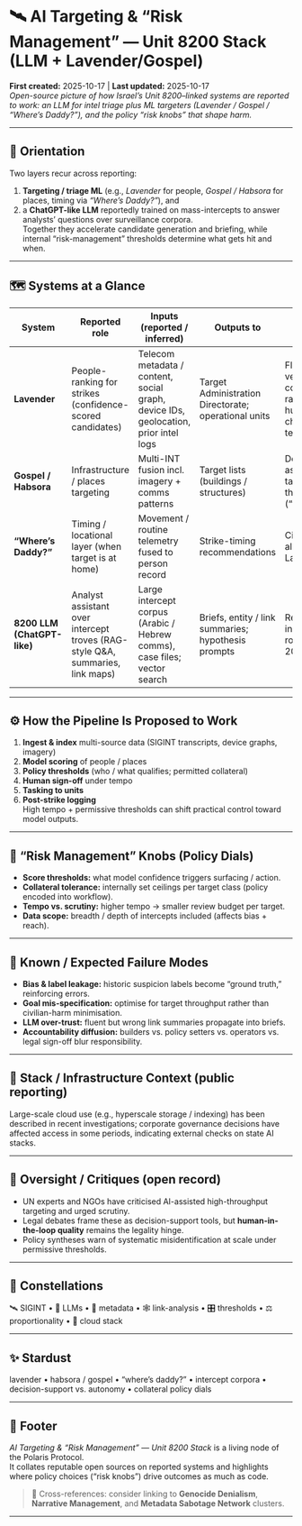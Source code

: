# 🛰️ AI Targeting & “Risk Management” — Unit 8200 Stack (LLM + Lavender/Gospel)  
**First created:** 2025-10-17 | **Last updated:** 2025-10-17  
*Open-source picture of how Israel’s Unit 8200–linked systems are reported to work: an LLM for intel triage plus ML targeters (Lavender / Gospel / “Where’s Daddy?”), and the policy “risk knobs” that shape harm.*
<!--Firstly:  
It's Day 2 of my period and even I can look at grown men naming a new toy, "Where's Daddy?" and think, "awww... they miss their dads, how sweet".  
How old are we?! 🤣🤣🤣  -->
---

## 🧭 Orientation  
Two layers recur across reporting:  
1. **Targeting / triage ML** (e.g., *Lavender* for people, *Gospel / Habsora* for places, timing via *“Where’s Daddy?”*), and  
2. a **ChatGPT-like LLM** reportedly trained on mass-intercepts to answer analysts’ questions over surveillance corpora.  
Together they accelerate candidate generation and briefing, while internal “risk-management” thresholds determine what gets hit and when.

---

## 🗺️ Systems at a Glance

| System | Reported role | Inputs (reported / inferred) | Outputs to | Notes |
|--------|---------------|------------------------------|-------------|-------|
| **Lavender** | People-ranking for strikes (confidence-scored candidates) | Telecom metadata / content, social graph, device IDs, geolocation, prior intel logs | Target Administration Directorate; operational units | Flagged very large cohorts; rapid human checks at tempo. |
| **Gospel / Habsora** | Infrastructure / places targeting | Multi-INT fusion incl. imagery + comms patterns | Target lists (buildings / structures) | Described as scaling target throughput (“factory”). |
| **“Where’s Daddy?”** | Timing / locational layer (when target is at home) | Movement / routine telemetry fused to person record | Strike-timing recommendations | Cited alongside Lavender. |
| **8200 LLM (ChatGPT-like)** | Analyst assistant over intercept troves (RAG-style Q&A, summaries, link maps) | Large intercept corpus (Arabic / Hebrew comms), case files; vector search | Briefs, entity / link summaries; hypothesis prompts | Reported in training / roll-out c. 2024–25. |

---

## ⚙️ How the Pipeline Is Proposed to Work  
1. **Ingest & index** multi-source data (SIGINT transcripts, device graphs, imagery)  
2. **Model scoring** of people / places  
3. **Policy thresholds** (who / what qualifies; permitted collateral)  
4. **Human sign-off** under tempo  
5. **Tasking to units**  
6. **Post-strike logging**  
High tempo + permissive thresholds can shift practical control toward model outputs.

---

## 🧮 “Risk Management” Knobs (Policy Dials)  
- **Score thresholds:** what model confidence triggers surfacing / action.  
- **Collateral tolerance:** internally set ceilings per target class (policy encoded into workflow).  
- **Tempo vs. scrutiny:** higher tempo → smaller review budget per target.  
- **Data scope:** breadth / depth of intercepts included (affects bias + reach).

---

## 🧨 Known / Expected Failure Modes  
- **Bias & label leakage:** historic suspicion labels become “ground truth,” reinforcing errors.  
- **Goal mis-specification:** optimise for target throughput rather than civilian-harm minimisation.  
- **LLM over-trust:** fluent but wrong link summaries propagate into briefs.  
- **Accountability diffusion:** builders vs. policy setters vs. operators vs. legal sign-off blur responsibility.

---

## 🧰 Stack / Infrastructure Context (public reporting)  
Large-scale cloud use (e.g., hyperscale storage / indexing) has been described in recent investigations; corporate governance decisions have affected access in some periods, indicating external checks on state AI stacks.

---

## 🧭 Oversight / Critiques (open record)  
- UN experts and NGOs have criticised AI-assisted high-throughput targeting and urged scrutiny.  
- Legal debates frame these as decision-support tools, but **human-in-the-loop quality** remains the legality hinge.  
- Policy syntheses warn of systematic misidentification at scale under permissive thresholds.

---

## 🌌 Constellations  
🛰️ SIGINT • 🧠 LLMs • 🪪 metadata • 🕸️ link-analysis • 🎛️ thresholds • ⚖️ proportionality • 📡 cloud stack

---

## ✨ Stardust  
lavender • habsora / gospel • “where’s daddy?” • intercept corpora • decision-support vs. autonomy • collateral policy dials

---

## 🏮 Footer  
*AI Targeting & “Risk Management” — Unit 8200 Stack* is a living node of the Polaris Protocol.  
It collates reputable open sources on reported systems and highlights where policy choices (“risk knobs”) drive outcomes as much as code.

> 📡 Cross-references: consider linking to **Genocide Denialism**, **Narrative Management**, and **Metadata Sabotage Network** clusters.

---
<!--VoiceX calls her voice back, my boys.-->

